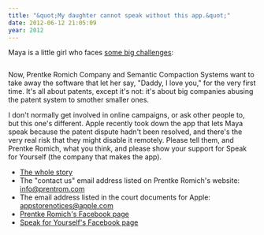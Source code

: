 ```yaml
---
title: "&quot;My daughter cannot speak without this app.&quot;"
date: 2012-06-12 21:05:09
year: 2012
---
```

Maya is a little girl who faces <a href="http://niederfamily.blogspot.co.uk/2012/06/silencing-of-maya.html">some big challenges</a>:

<img src="http://3.bp.blogspot.com/-aWEDmvsD6iU/T9aQLXSpMeI/AAAAAAAADd4/LuLf03LZOss/s1600/IMAG0569+(557x640).jpg" alt="" />

Now, Prentke Romich Company and Semantic Compaction Systems want to take away the software that let her say, "Daddy, I love you," for the very first time. It's all about patents, except it's not: it's about big companies abusing the patent system to smother smaller ones.

I don't normally get involved in online campaigns, or ask other people to, but this one's different. Apple recently took down the app that lets Maya speak because the patent dispute hadn't been resolved, and there's the very real risk that they might disable it remotely. Please tell them, and Prentke Romich, what you think, and please show your support for Speak for Yourself (the company that makes the app).
<ul>
	<li><a href="http://niederfamily.blogspot.co.uk/2012/06/silencing-of-maya.html">The whole story</a></li>
	<li>The "contact us" email address listed on Prentke Romich's website: <a href="mailto:info@prentrom.com">info@prentrom.com</a></li>
	<li>The email address listed in the court documents for Apple: <a href="mailto:appstorenotices@apple.com">appstorenotices@apple.com</a></li>
	<li><a href="http://www.facebook.com/#%21/PrentkeRomichCompany">Prentke Romich's Facebook page</a></li>
	<li><a href="http://www.facebook.com/#%21/pages/Speak-for-Yourself/306312252737397">Speak for Yourself's Facebook page</a></li>
</ul>
